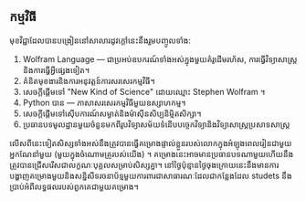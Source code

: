 ## កម្មវិធី

មុខវិជ្ជាដែលបានបង្រៀននៅសាលារដូវក្តៅនេះនឹងរួមបញ្ចូលទាំង:

1. Wolfram Language — ជាប្រអប់ឧបករណ៍ទាំងអស់ក្នុងមួយគំរូដើមរហ័ស, ការធ្វើវិទ្យាសាស្រ្តនិងការធ្វើអ្វីផ្សេងទៀត។
2. គំនិតមុខងារនិងការអនុវត្តន៍ការសរសេរកម្មវិធី។
3. សេចក្តីផ្តើមទៅ "New Kind of Science" ដោយឈ្មោះ Stephen Wolfram ។
4. Python បាន — ភាសាសរសេរកម្មវិធីមួយឧស្សាហកម្ម។
5. សេចក្តីផ្តើមទៅស៊ើបការណ៍សម្ងាត់និងម៉ាស៊ីនសិប្បនិម្មិតសិក្សា។
6. ប្រធានបទមូលដ្ឋានមួយចំនួនមកពីរូបវិទ្យាសម័យទំនើបបច្ចេកវិទ្យានិងវិទ្យាសាស្ត្រប្រសាទសាស្ត្រ

លើសពីនេះទៀតសិស្សទាំងអស់នឹងត្រូវបានធ្វើគម្រោងផ្ទាល់ខ្លួនរបស់លោកក្នុងអំឡុងពេលរៀនជាមួយអ្នកណែនាំមួយ (មួយក្នុងចំណោមគ្រូរបស់យើង) ។ គម្រោងនេះអាចមានប្រធានបទណាមួយហើយនឹងត្រូវបានជ្រើសរើសជាលក្ខណៈបុគ្គលសម្រាប់សិស្សគ្នា។ នៅថ្ងៃប៉ុន្មានថ្ងៃចុងក្រោយនេះនឹងមានការបង្ហាញគម្រោងមួយនិងសន្និសីទរចនាប័ទ្មមួយការពារជាសាធារណៈដែលជាកន្លែងដែល studets នឹងប្រាប់អំពីលទ្ធផលរបស់ពួកគេជាមួយគម្រោង។